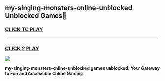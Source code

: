 
## my-singing-monsters-online-unblocked Unblocked Games👋
<h3>
<a href="https://news.freeplayer.one?title=my-singing-monsters-online-unblocked&ref=16F">CLICK TO PLAY</a></h3>
<hr>

<h3>
<a href="https://news.freeplayer.one?title=my-singing-monsters-online-unblocked&ref=16F">CLICK 2 PLAY</a>
  
</h3>

<a href="https://news.freeplayer.one?title=my-singing-monsters-online-unblocked&ref=16F/"><img src="https://clearcache.store/games.png"></a>


**my-singing-monsters-online-unblocked games unblocked: Your Gateway to Fun and Accessible Online Gaming**
